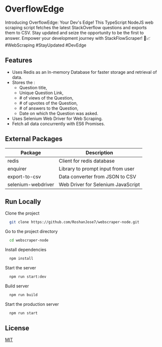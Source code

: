 
# OverflowEdge

Introducing OverflowEdge: Your Dev's Edge! This TypeScript NodeJS web scraping script fetches the latest StackOverflow questions and exports them to CSV. Stay updated and seize the opportunity to be the first to answer. Empower your development journey with StackFlowScraper! 🚀📈 #WebScraping #StayUpdated #DevEdge


## Features

- Uses Redis as an In-memory Database for faster storage and retrieval of data.
- Stores the :
    - Question title,
    - Unique Question Link,
    - \# of views of the Question,
    - \# of upvotes of the Question,
    - \# of answers to the Question,
    - Date on which the Question was asked.
- Uses Selenium Web Driver for Web Scraping.
- Fetch all data concurrently with ES6 Promises.

## External Packages

| Package             | Description                                                                |
| ----------------- | ------------------------------------------------------------------ |
| redis | Client for redis database |
| enquirer | Library to prompt input from user |
| export-to-csv | Data converter from JSON to CSV |
| selenium-webdriver | Web Driver for Selenium JavaScript |

## Run Locally

Clone the project

```bash
  git clone https://github.com/RoshanJose7/webscraper-node.git
```

Go to the project directory

```bash
  cd webscraper-node
```

Install dependencies

```bash
  npm install
```

Start the server

```bash
  npm run start:dev
```

Build server

```bash
  npm run build
```

Start the production server

```bash
  npm run start
```
## License

[MIT](https://choosealicense.com/licenses/mit/)

